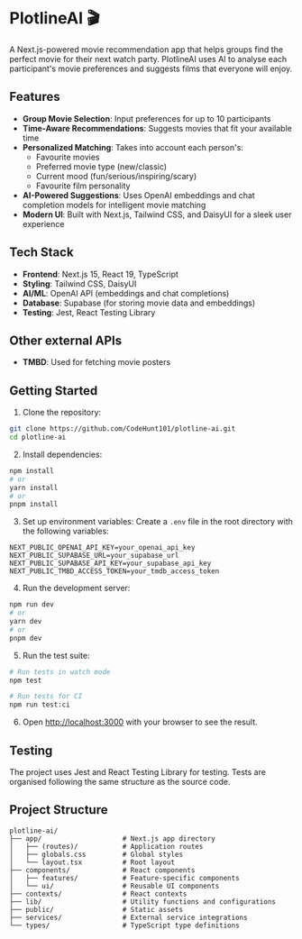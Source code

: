 # PlotlineAI 🎬

A Next.js-powered movie recommendation app that helps groups find the perfect movie for their next watch party. PlotlineAI uses AI to analyse each participant's movie preferences and suggests films that everyone will enjoy.

## Features

- **Group Movie Selection**: Input preferences for up to 10 participants
- **Time-Aware Recommendations**: Suggests movies that fit your available time
- **Personalized Matching**: Takes into account each person's:
  - Favourite movies
  - Preferred movie type (new/classic)
  - Current mood (fun/serious/inspiring/scary)
  - Favourite film personality
- **AI-Powered Suggestions**: Uses OpenAI embeddings and chat completion models for intelligent movie matching
- **Modern UI**: Built with Next.js, Tailwind CSS, and DaisyUI for a sleek user experience

## Tech Stack

- **Frontend**: Next.js 15, React 19, TypeScript
- **Styling**: Tailwind CSS, DaisyUI
- **AI/ML**: OpenAI API (embeddings and chat completions)
- **Database**: Supabase (for storing movie data and embeddings)
- **Testing**: Jest, React Testing Library

## Other external APIs

- **TMBD**: Used for fetching movie posters

## Getting Started

1. Clone the repository:
```bash
git clone https://github.com/CodeHunt101/plotline-ai.git
cd plotline-ai
```

2. Install dependencies:
```bash
npm install
# or
yarn install
# or
pnpm install
```

3. Set up environment variables:
Create a `.env` file in the root directory with the following variables:
```env
NEXT_PUBLIC_OPENAI_API_KEY=your_openai_api_key
NEXT_PUBLIC_SUPABASE_URL=your_supabase_url
NEXT_PUBLIC_SUPABASE_API_KEY=your_supabase_api_key
NEXT_PUBLIC_TMBD_ACCESS_TOKEN=your_tmdb_access_token
```

4. Run the development server:
```bash
npm run dev
# or
yarn dev
# or
pnpm dev
```

5. Run the test suite:
```bash
# Run tests in watch mode
npm test

# Run tests for CI
npm run test:ci
```

6. Open [http://localhost:3000](http://localhost:3000) with your browser to see the result.

## Testing

The project uses Jest and React Testing Library for testing. Tests are organised following the same structure as the source code.

## Project Structure

```
plotline-ai/
├── app/                    # Next.js app directory
│   ├── (routes)/           # Application routes
│   ├── globals.css         # Global styles
│   └── layout.tsx          # Root layout
├── components/             # React components
│   ├── features/           # Feature-specific components
│   └── ui/                 # Reusable UI components
├── contexts/               # React contexts
├── lib/                    # Utility functions and configurations
├── public/                 # Static assets
├── services/               # External service integrations
└── types/                  # TypeScript type definitions
```